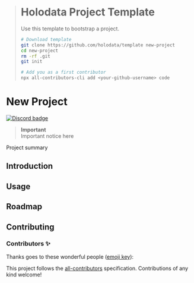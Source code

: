 > # Holodata Project Template
>
> Use this template to bootstrap a project.
>
> ```bash
> # Download template
> git clone https://github.com/holodata/template new-project
> cd new-project
> rm -rf .git
> git init
>
> # Add you as a first contributor
> npx all-contributors-cli add <your-github-username> code
> ```

# New Project

<!-- Insert more badges here -->

[![Discord badge](https://img.shields.io/discord/858277998321991710?color=4501e2&label=Holodata&logo=discord&logoColor=fff)](https://holodata.org/discord)

> **Important**  
> Important notice here

Project summary

## Introduction

## Usage

## Roadmap

## Contributing

### Contributors ✨

Thanks goes to these wonderful people ([emoji key](https://allcontributors.org/docs/en/emoji-key)):

<!-- ALL-CONTRIBUTORS-LIST:START - Do not remove or modify this section -->
<!-- prettier-ignore-start -->
<!-- markdownlint-disable -->
<!-- markdownlint-restore -->
<!-- prettier-ignore-end -->

<!-- ALL-CONTRIBUTORS-LIST:END -->

This project follows the [all-contributors](https://github.com/all-contributors/all-contributors) specification. Contributions of any kind welcome!
